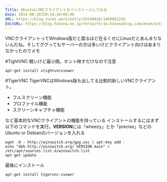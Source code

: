 ```yaml
---
Title: UbuntuにVNCクライアントをインストールしてみる
Date: 2014-08-26T20:24:16+09:00
URL: https://blog.turai.work/entry/20140826/1409052256
EditURL: https://blog.hatena.ne.jp/thr3a/thr3a.hatenablog.com/atom/entry/12921228815731333806
---
```


VNCクライアントってWindows版だと腐るほど在るくせにLinuxだとあんまりないんだね。そしてググってもサーバーの方は多いけどクライアント向けはあまりなかったのでメモ

#TightVNC
軽いけど最小限。ホント映すだけなので注意
```
apt-get install xtightvncviewer
```
#TigerVNC
TigerVNCはWindows版も出してる比較的新しいVNCクライアント。

- フルスクリーン機能
- プロファイル機能
- スクリーンキャプチャ機能

など基本的なVNCクライアントの機能を持っている
インストールするにはまず以下のコマンドを実行。**VERSION**には「wheezy」とか「precise」などのUbuntu or Debianのバージョンを入れる
```
wget -O - http://winswitch.org/gpg.asc | apt-key add -
echo "deb http://winswitch.org/ VERSION main" > /etc/apt/sources.list.d/winswitch.list
apt-get update
```
最後にインストール
```
apt-get install tigervnc-viewer
```
